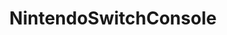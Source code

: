 ---
title: NintendoSwitchConsole
crosslinks:
- Breath_of_the_Wild
- NintendoSwitchDeals
- NintendoSwitch
---